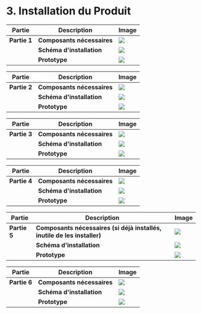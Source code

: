 # 3. Installation du Produit

| Partie | Description           | Image                                 |
|--------|------------------------|---------------------------------------|
| **Partie 1** | **Composants nécessaires** | ![](./media/b0bfadf960d8c17958a3a460a0bc7a76.png) |
|          | **Schéma d'installation**     | ![](./media/1c5070265c1060d2255b65461f36e853.jpg) |
|          | **Prototype**                 | ![](./media/00acd973743bae678d0e25341bab2ce1.png) |

| Partie | Description           | Image                                 |
|--------|------------------------|---------------------------------------|
| **Partie 2** | **Composants nécessaires** | ![](./media/06e8a710049e54053398eff364f0d27d.png) |
|          | **Schéma d'installation**     | ![](./media/b7166f152be4b2184af2dbf1709eed6f.png) |
|          | **Prototype**                 | ![](./media/7aaa3593421aad0911904ae74b8eb823.png) |

| Partie | Description           | Image                                 |
|--------|------------------------|---------------------------------------|
| **Partie 3** | **Composants nécessaires** | ![](./media/1bcbeadbb10a32229c69f2c85d2e60f5.png) |
|          | **Schéma d'installation**     | ![](./media/509e20307590845ffb5e09c906a12219.png) |
|          | **Prototype**                 | ![](./media/24d5eece72e0ff28cb3122d23550680c.png) |

| Partie | Description           | Image                                 |
|--------|------------------------|---------------------------------------|
| **Partie 4** | **Composants nécessaires** | ![](./media/686e100bd95031f014c3142f97ae1871.png) |
|          | **Schéma d'installation**     | ![](./media/760a68291bf75b7f0a4e4b2d9adba6cf.png) |
|          | **Prototype**                 | ![](./media/6ea51ade610089af724738755279c50e.png) |

| Partie | Description           | Image                                 |
|--------|------------------------|---------------------------------------|
| **Partie 5** | **Composants nécessaires (si déjà installés, inutile de les installer)** | ![](./media/0e431163d61058bcebe55b2f96c44f4a.png) |
|          | **Schéma d'installation**     | ![](./media/89ee9efbd2c7f28aea04e209ec89d26b.png) |
|          | **Prototype**                 | ![](./media/e61b23f65284c7fcb9b75b890e99f64c.png) |

| Partie | Description           | Image                                 |
|--------|------------------------|---------------------------------------|
| **Partie 6** | **Composants nécessaires** | ![](./media/a25275aa57811e54398889dfee3a9741.png) |
|          | **Schéma d'installation**     | ![](./media/04d598f8377b0dcd2c0c233a09193498.png) |
|          | **Prototype**                 | ![](./media/3ecd14db6ea6d25ad4a26891c31c68de.png) |
